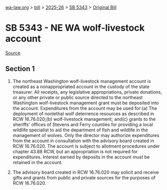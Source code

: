 [wa-law.org](/) > [bill](/bill/) > [2025-26](/bill/2025-26/) > [SB 5343](/bill/2025-26/sb/5343/) > [Original Bill](/bill/2025-26/sb/5343/1/)

# SB 5343 - NE WA wolf-livestock account

[Source](http://lawfilesext.leg.wa.gov/biennium/2025-26/Pdf/Bills/Senate%20Bills/5343.pdf)

## Section 1
1. The northeast Washington wolf-livestock management account is created as a nonappropriated account in the custody of the state treasurer. All receipts, any legislative appropriations, private donations, or any other private or public source directed to the northeast Washington wolf-livestock management grant must be deposited into the account. Expenditures from the account may be used for:(a) The deployment of nonlethal wolf deterrence resources as described in RCW 16.76.020;(b) wolf-livestock management; and(c) grants to the sheriffs' offices of Stevens and Ferry counties for providing a local wildlife specialist to aid the department of fish and wildlife in the management of wolves. Only the director may authorize expenditures from the account in consultation with the advisory board created in RCW 16.76.020. The account is subject to allotment procedures under chapter 43.88 RCW, but an appropriation is not required for expenditures. Interest earned by deposits in the account must be retained in the account.

2. The advisory board created in RCW 16.76.020 may solicit and receive gifts and grants from public and private sources for the purposes of RCW 16.76.020.
